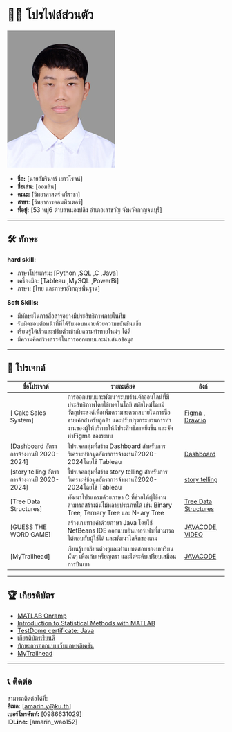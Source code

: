 # 👩‍💻 โปรไฟล์ส่วนตัว
![alt text](img/Profile1.jpg)
- **ชื่อ:** [นายอัมรินทร์ เยาวโรจน์]
- **ชื่อเล่น:** [ออมสิน]
- **คณะ:** [วิทยาศาสตร์ ศรีราชา]
- **สาขา:** [วิทยาการคอมพิวเตอร์] 
- **ที่อยู่:** [53 หมู่6 ตำบลหนองปลิง อำเภอเลาขวัญ จังหวัดกาญจนบุรี]  

---

## 🛠️ ทักษะ

**hard skill:**  
- ภาษาโปรแกรม: [Python ,SQL ,C ,Java]  
- เครื่องมือ: [Tableau ,MySQL ,PowerBi]
- ภาษา: [ไทย และภาษาอังกฤษพื้นฐาน]  


**Soft Skills:**  
- มีทักษะในการสื่อสารอย่างมีประสิทธิภาพภายในทีม
- รับผิดชอบต่อหน้าที่ที่ได้รับมอบหมายด้วยความขยันขันแข็ง
- เรียนรู้ได้เร็วและปรับตัวเข้ากับความท้าทายใหม่ๆ ได้ดี
- มีความคิดสร้างสรรค์ในการออกแบบและนำเสนอข้อมูล 

---

## 🚀 โปรเจกต์ 

| **ชื่อโปรเจกต์**       | **รายละเอียด**                                                                                  | **ลิงก์**                 |
|-------------------------|--------------------------------------------------------------------------------------------------|--------------------------|
| [ Cake Sales System]        | การออกแบบและพัฒนาระบบร้านค้าออนไลน์ที่มีประสิทธิภาพโดยใช้เทคโนโลยี สมัยใหม่โดยมีวัตถุประสงค์เพื่อเพิ่มความสะดวกสบายในการซื้อขายเค้กสําหรับลูกค้า และปรับปรุงกระบวนการทํางานของผู้ให้บริการให้มีประสิทธิภาพยิ่งขึ้น และจัดทำFigma ของระบบ  | [Figma](https://www.figma.com/design/JzXvFBPVu83f1pFaeFzBQe/Cupcake?node-id=21-687&t=WDXcypM8R8UR64B4-1) , [Draw.io](https://drive.google.com/file/d/1hvJY045382OwhqIT3_CZ4AkjKC4q2cHQ/view?usp=drivesdk)            |
| [Dashboard อัตราการจ้างงานปี 2020-2024]        | โปรเจคกลุ่มที่สร้าง Dashboard สำหรับการวิเคราะห์ข้อมูลอัตราการจ้างงานปี2020-2024โดยใช้ Tableau  | [Dashboard](https://public.tableau.com/app/profile/punnakan.punsiri/viz/project_17290244924750/Dashboard)
| [story telling อัตราการจ้างงานปี 2020-2024]        | โปรเจคกลุ่มที่สร้าง story telling สำหรับการวิเคราะห์ข้อมูลอัตราการจ้างงานปี2020-2024โดยใช้ Tableau  | [story telling](https://public.tableau.com/app/profile/punnakan.punsiri/viz/project_17290244924750/Story1)|
| [Tree Data Structures]        | พัฒนาโปรแกรมด้วยภาษา C ที่ช่วยให้ผู้ใช้งานสามารถสร้างต้นไม้หลายประเภทได้ เช่น Binary Tree, Ternary Tree และ N-ary Tree  | [Tree Data Structures](https://www.onlinegdb.com/6bfahBgCa)|
| [GUESS THE WORD GAME]        | สร้างเกมทายคำด้วยภาษา Java โดยใช้ NetBeans IDE ออกแบบอินเทอร์เฟซที่สามารถโต้ตอบกับผู้ใช้ได้ และพัฒนาโลจิกของเกม  | [JAVACODE](https://drive.google.com/file/d/1ubz8F6FybJgAIg-Ht0-5kDIFkIykfgIb/view?usp=sharing), [VIDEO](https://drive.google.com/file/d/1-ioLRt038IRPhBKSYtjORuFQsnrPbP4L/view?usp=sharing)|
| [MyTrailhead]        | เรียนรู้บทเรียนต่างๆและทำแบทดสอบของบทเรียนนั้นๆ เพื่อเก้บเหรียญตรา และไต่ระดับเปรียบเสมือนการปีนเขา  | [JAVACODE](https://www.salesforce.com/trailblazer/a04ivjmnod39mcys5o)|

---

## 🏆 เกียรติบัตร  
- [MATLAB Onramp](https://drive.google.com/file/d/1LtLo4c8CZrGtV1hmQLhNnFX0iUYrXRP6/view?usp=sharing)
- [Introduction to Statistical Methods with MATLAB](https://drive.google.com/file/d/1TfOKSFvQS6QvfO416LG7ccu4Y4qQrmHk/view?usp=sharing)
- [TestDome certificate: Java](https://drive.google.com/file/d/1XmKisvVu0LzY09B9tQAiayYgYjKVFCxQ/view?usp=sharing)
- [เกียรติบัตรเรียนดี](https://drive.google.com/file/d/1mC8bzzRQzGLkJMDTX3t632InHRbDv3ik/view?usp=sharing)
- [ทักษะการออกแบบเว็บแอพพลิเคชัน](https://drive.google.com/file/d/1dWbrGbAAk_auiRzjvBtAx1pDbIBRuKfM/view?usp=sharing)
- [MyTrailhead](https://www.salesforce.com/trailblazer/a04ivjmnod39mcys5o)

---

## 📞 ติดต่อ

สามารถติดต่อได้ที่:  
**อีเมล:** [amarin.y@ku.th]  
**เบอร์โทรศัพท์:** [0986631029]  
**IDLine:** [amarin_wao152]
